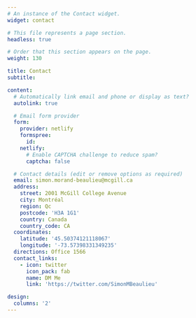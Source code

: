 ```yaml
---
# An instance of the Contact widget.
widget: contact

# This file represents a page section.
headless: true

# Order that this section appears on the page.
weight: 130

title: Contact
subtitle:

content:
  # Automatically link email and phone or display as text?
  autolink: true

  # Email form provider
  form:
    provider: netlify
    formspree:
      id:
    netlify:
      # Enable CAPTCHA challenge to reduce spam?
      captcha: false

  # Contact details (edit or remove options as required)
  email: simon.morand-beaulieu@mcgill.ca
  address:
    street: 2001 McGill College Avenue
    city: Montréal
    region: Qc
    postcode: 'H3A 1G1'
    country: Canada
    country_code: CA
  coordinates:
    latitude: '45.50374121118067'
    longitude: '-73.57398331349235'
  directions: Office 1566
  contact_links:
    - icon: twitter
      icon_pack: fab
      name: DM Me
      link: 'https://twitter.com/SimonMBeaulieu'

design:
  columns: '2'
---
```

